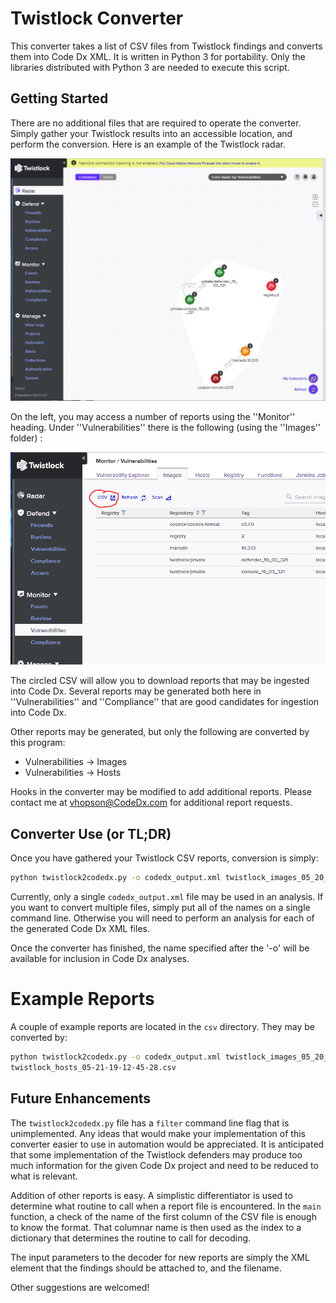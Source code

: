 # Twistlock Converter

This converter takes a list of CSV files from Twistlock findings and converts them into
Code Dx XML.  It is written in Python 3 for portability.  Only the libraries distributed
with Python 3 are needed to execute this script.

## Getting Started

There are no additional files that are required to operate the converter.  Simply gather your
Twistlock results into an accessible location, and perform the conversion.  Here is an example
of the Twistlock radar.

![alt text](./pics/radar.png "Example Twistlock Radar")

On the left, you may access a number of reports using the ''Monitor'' heading.  Under
''Vulnerabilities'' there is the following (using the ''Images'' folder) :

![alt text](./pics/vulns_images.png "Locating Reports")

The circled CSV will allow you to download reports that may be ingested into Code Dx.  Several
reports may be generated both here in ''Vulnerabilities'' and ''Compliance'' that are good
candidates for ingestion into Code Dx.

Other reports may be generated, but only the following are converted by this program:

* Vulnerabilities -> Images
* Vulnerabilities -> Hosts

Hooks in the converter may be modified to add additional reports.  Please contact me at
vhopson@CodeDx.com for additional report requests.

## Converter Use (or TL;DR)

Once you have gathered your Twistlock CSV reports, conversion is simply:

```bash
python twistlock2codedx.py -o codedx_output.xml twistlock_images_05_20_19_21_50_05.csv
```

Currently, only a single `codedx_output.xml` file may be used in an analysis.  If you want to
convert multiple files, simply put all of the names on a single command line.  Otherwise you
will need to perform an analysis for each of the generated Code Dx XML files.

Once the converter has finished, the name specified after the '-o' will be available for inclusion
in Code Dx analyses.

# Example Reports

A couple of example reports are located in the `csv` directory.  They may be converted by:

```bash
python twistlock2codedx.py -o codedx_output.xml twistlock_images_05_20_19_21_50_05.csv \
twistlock_hosts_05-21-19-12-45-28.csv
```


## Future Enhancements

The `twistlock2codedx.py` file has a `filter` command line flag that is unimplemented.  Any ideas
that would make your implementation of this converter easier to use in automation would be
appreciated.  It is anticipated that some implementation of the Twistlock defenders may produce
too much information for the given Code Dx project and need to be reduced to what is relevant.

Addition of other reports is easy.  A simplistic differentiator is used to determine what routine
to call when a report file is encountered.  In the ``main`` function, a check of the name of the
first column of the CSV file is enough to know the format.  That columnar name is then used as 
the index to a dictionary that determines the routine to call for decoding.

The input parameters to the decoder for new reports are simply the XML element that the findings
should be attached to, and the filename.

Other suggestions are welcomed!

